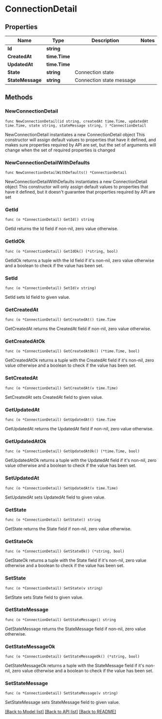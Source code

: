 # ConnectionDetail

## Properties

Name | Type | Description | Notes
------------ | ------------- | ------------- | -------------
**Id** | **string** |  | 
**CreatedAt** | **time.Time** |  | 
**UpdatedAt** | **time.Time** |  | 
**State** | **string** | Connection state | 
**StateMessage** | **string** | Connection state message | 

## Methods

### NewConnectionDetail

`func NewConnectionDetail(id string, createdAt time.Time, updatedAt time.Time, state string, stateMessage string, ) *ConnectionDetail`

NewConnectionDetail instantiates a new ConnectionDetail object
This constructor will assign default values to properties that have it defined,
and makes sure properties required by API are set, but the set of arguments
will change when the set of required properties is changed

### NewConnectionDetailWithDefaults

`func NewConnectionDetailWithDefaults() *ConnectionDetail`

NewConnectionDetailWithDefaults instantiates a new ConnectionDetail object
This constructor will only assign default values to properties that have it defined,
but it doesn't guarantee that properties required by API are set

### GetId

`func (o *ConnectionDetail) GetId() string`

GetId returns the Id field if non-nil, zero value otherwise.

### GetIdOk

`func (o *ConnectionDetail) GetIdOk() (*string, bool)`

GetIdOk returns a tuple with the Id field if it's non-nil, zero value otherwise
and a boolean to check if the value has been set.

### SetId

`func (o *ConnectionDetail) SetId(v string)`

SetId sets Id field to given value.


### GetCreatedAt

`func (o *ConnectionDetail) GetCreatedAt() time.Time`

GetCreatedAt returns the CreatedAt field if non-nil, zero value otherwise.

### GetCreatedAtOk

`func (o *ConnectionDetail) GetCreatedAtOk() (*time.Time, bool)`

GetCreatedAtOk returns a tuple with the CreatedAt field if it's non-nil, zero value otherwise
and a boolean to check if the value has been set.

### SetCreatedAt

`func (o *ConnectionDetail) SetCreatedAt(v time.Time)`

SetCreatedAt sets CreatedAt field to given value.


### GetUpdatedAt

`func (o *ConnectionDetail) GetUpdatedAt() time.Time`

GetUpdatedAt returns the UpdatedAt field if non-nil, zero value otherwise.

### GetUpdatedAtOk

`func (o *ConnectionDetail) GetUpdatedAtOk() (*time.Time, bool)`

GetUpdatedAtOk returns a tuple with the UpdatedAt field if it's non-nil, zero value otherwise
and a boolean to check if the value has been set.

### SetUpdatedAt

`func (o *ConnectionDetail) SetUpdatedAt(v time.Time)`

SetUpdatedAt sets UpdatedAt field to given value.


### GetState

`func (o *ConnectionDetail) GetState() string`

GetState returns the State field if non-nil, zero value otherwise.

### GetStateOk

`func (o *ConnectionDetail) GetStateOk() (*string, bool)`

GetStateOk returns a tuple with the State field if it's non-nil, zero value otherwise
and a boolean to check if the value has been set.

### SetState

`func (o *ConnectionDetail) SetState(v string)`

SetState sets State field to given value.


### GetStateMessage

`func (o *ConnectionDetail) GetStateMessage() string`

GetStateMessage returns the StateMessage field if non-nil, zero value otherwise.

### GetStateMessageOk

`func (o *ConnectionDetail) GetStateMessageOk() (*string, bool)`

GetStateMessageOk returns a tuple with the StateMessage field if it's non-nil, zero value otherwise
and a boolean to check if the value has been set.

### SetStateMessage

`func (o *ConnectionDetail) SetStateMessage(v string)`

SetStateMessage sets StateMessage field to given value.



[[Back to Model list]](../README.md#documentation-for-models) [[Back to API list]](../README.md#documentation-for-api-endpoints) [[Back to README]](../README.md)


